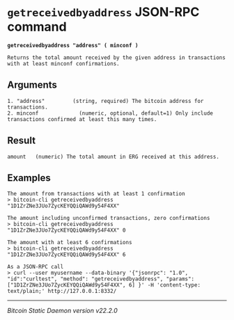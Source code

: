 `getreceivedbyaddress` JSON-RPC command
=======================================

**`getreceivedbyaddress "address" ( minconf )`**

```
Returns the total amount received by the given address in transactions with at least minconf confirmations.
```

Arguments
---------

```
1. "address"         (string, required) The bitcoin address for transactions.
2. minconf             (numeric, optional, default=1) Only include transactions confirmed at least this many times.
```

Result
------

```
amount   (numeric) The total amount in ERG received at this address.
```

Examples
--------

```
The amount from transactions with at least 1 confirmation
> bitcoin-cli getreceivedbyaddress "1D1ZrZNe3JUo7ZycKEYQQiQAWd9y54F4XX"

The amount including unconfirmed transactions, zero confirmations
> bitcoin-cli getreceivedbyaddress "1D1ZrZNe3JUo7ZycKEYQQiQAWd9y54F4XX" 0

The amount with at least 6 confirmations
> bitcoin-cli getreceivedbyaddress "1D1ZrZNe3JUo7ZycKEYQQiQAWd9y54F4XX" 6

As a JSON-RPC call
> curl --user myusername --data-binary '{"jsonrpc": "1.0", "id":"curltest", "method": "getreceivedbyaddress", "params": ["1D1ZrZNe3JUo7ZycKEYQQiQAWd9y54F4XX", 6] }' -H 'content-type: text/plain;' http://127.0.0.1:8332/
```

***

*Bitcoin Static Daemon version v22.2.0*
